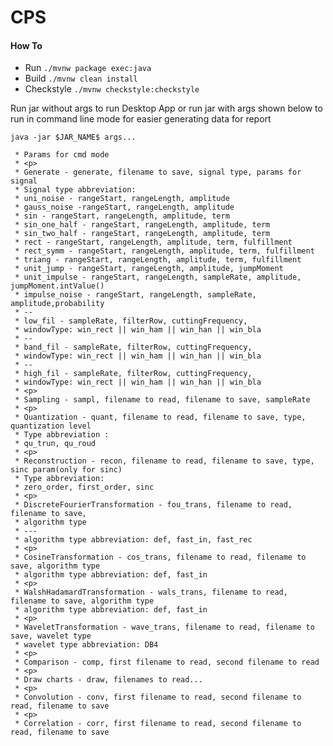 # CPS

#### How To
* Run `./mvnw package exec:java`
* Build `./mvnw clean install`
* Checkstyle `./mvnw checkstyle:checkstyle`

Run jar without args to run Desktop App or run jar with args shown below 
to run in command line mode for easier generating data for report

`java -jar $JAR_NAME$ args...`

     * Params for cmd mode
     * <p>
     * Generate - generate, filename to save, signal type, params for signal
     * Signal type abbreviation:
     * uni_noise - rangeStart, rangeLength, amplitude
     * gauss_noise -rangeStart, rangeLength, amplitude
     * sin - rangeStart, rangeLength, amplitude, term
     * sin_one_half - rangeStart, rangeLength, amplitude, term
     * sin_two_half - rangeStart, rangeLength, amplitude, term
     * rect - rangeStart, rangeLength, amplitude, term, fulfillment
     * rect_symm - rangeStart, rangeLength, amplitude, term, fulfillment
     * triang - rangeStart, rangeLength, amplitude, term, fulfillment
     * unit_jump - rangeStart, rangeLength, amplitude, jumpMoment
     * unit_impulse - rangeStart, rangeLength, sampleRate, amplitude, jumpMoment.intValue()
     * impulse_noise - rangeStart, rangeLength, sampleRate, amplitude,probability
     * --
     * low_fil - sampleRate, filterRow, cuttingFrequency,
     * windowType: win_rect || win_ham || win_han || win_bla
     * --
     * band_fil - sampleRate, filterRow, cuttingFrequency,
     * windowType: win_rect || win_ham || win_han || win_bla
     * --
     * high_fil - sampleRate, filterRow, cuttingFrequency,
     * windowType: win_rect || win_ham || win_han || win_bla
     * <p>
     * Sampling - sampl, filename to read, filename to save, sampleRate
     * <p>
     * Quantization - quant, filename to read, filename to save, type, quantization level
     * Type abbreviation :
     * qu_trun, qu_roud
     * <p>
     * Reconstruction - recon, filename to read, filename to save, type, sinc param(only for sinc)
     * Type abbreviation:
     * zero_order, first_order, sinc
     * <p>
     * DiscreteFourierTransformation - fou_trans, filename to read, filename to save,
     * algorithm type
     * ---
     * algorithm type abbreviation: def, fast_in, fast_rec
     * <p>
     * CosineTransformation - cos_trans, filename to read, filename to save, algorithm type
     * algorithm type abbreviation: def, fast_in
     * <p>
     * WalshHadamardTransformation - wals_trans, filename to read, filename to save, algorithm type
     * algorithm type abbreviation: def, fast_in
     * <p>
     * WaveletTransformation - wave_trans, filename to read, filename to save, wavelet type
     * wavelet type abbreviation: DB4
     * <p>
     * Comparison - comp, first filename to read, second filename to read
     * <p>
     * Draw charts - draw, filenames to read...
     * <p>
     * Convolution - conv, first filename to read, second filename to read, filename to save
     * <p>
     * Correlation - corr, first filename to read, second filename to read, filename to save
